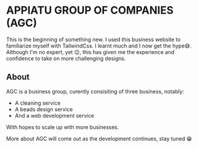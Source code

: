 # APPIATU GROUP OF COMPANIES (AGC)
This is the beginning of something new. I used this business website to familiarize myself with TailwindCss. I learnt much and I now get the hype:sweat_smile:. Although I'm no expert, yet :wink:, this has given me the experience and confidence to take on more challenging designs.

## About
AGC is a business group, curently consisiting of three business, notably:
* A cleaning service
* A beads design service
* And a web development service

With hopes to scale up with more businesses.

More about AGC will come out as the development continues, stay tuned 😁